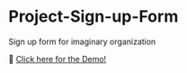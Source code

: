 # Project-Sign-up-Form
Sign up form for imaginary organization

🎨 [Click here for the Demo!](https://cferring.github.io/Sign-up-Form/)

